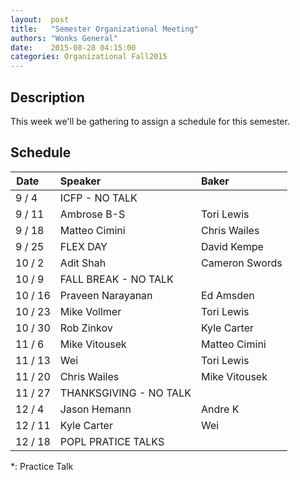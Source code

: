 ```yaml
--- 
layout:  post 
title:   "Semester Organizational Meeting"
authors: "Wonks General" 
date:    2015-08-28 04:15:00 
categories: Organizational Fall2015
--- 
```

## Description

This week we'll be gathering to assign a schedule for this semester.

## Schedule

| Date&nbsp;&nbsp;&nbsp;&nbsp;   | Speaker                     | Baker                          |
|---------|:----------------------------|:-------------------------------|
|  9 /  4 | ICFP  - NO TALK ||
|  9 / 11 | Ambrose B-S                 | Tori Lewis                     |
|  9 / 18 | Matteo Cimini               | Chris Wailes                   |
|  9 / 25 | FLEX DAY                    | David Kempe                    |
| 10 /  2 | Adit Shah                   | Cameron Swords                 |
| 10 /  9 | FALL BREAK - NO TALK ||
| 10 / 16 | Praveen Narayanan           | Ed Amsden                      |
| 10 / 23 | Mike Vollmer                | Tori Lewis                     |
| 10 / 30 | Rob Zinkov                  | Kyle Carter                    |
| 11 /  6 | Mike Vitousek               | Matteo Cimini                  |
| 11 / 13 | Wei                         | Tori Lewis                     |
| 11 / 20 | Chris Wailes                | Mike Vitousek                  |
| 11 / 27 | THANKSGIVING - NO TALK ||
| 12 /  4 | Jason Hemann                | Andre K                        |
| 12 / 11 | Kyle Carter                 | Wei                            |
| 12 / 18 | POPL PRATICE TALKS ||

*: Practice Talk

